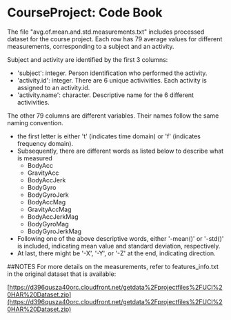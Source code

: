 # CourseProject: Code Book

The file "avg.of.mean.and.std.measurements.txt" includes
processed dataset for the course project. Each row has
79 average values for different measurements, corresponding
to a subject and an activity. 

Subject and activity are identified by the first 3 columns:

- 'subject': integer. Person identification who performed
the activity.
- 'activity.id': integer. There are 6 unique activivities.
Each activity is assigned to an activity.id.
- 'activity.name': character. Descriptive name for the
6 different activivities.

The other 79 columns are different variables. Their
names follow the same naming convention.  
- the first letter is either 't' (indicates time domain)
or 'f' (indicates frequency domain).
- Subsequently, there are different words as listed below to
describe what is measured
  * BodyAcc
  * GravityAcc
  * BodyAccJerk
  * BodyGyro
  * BodyGyroJerk
  * BodyAccMag
  * GravityAccMag
  * BodyAccJerkMag
  * BodyGyroMag
  * BodyGyroJerkMag
- Following one of the above descriptive words, either
'-mean()' or '-std()' is included, indicating mean value and
standard deviation, respectively.
- At last, there might be '-X', '-Y', or '-Z' at the end,
indicating direction.

##NOTES
For more details on the measurements, refer to
features_info.txt in the original dataset that
is available:

[https://d396qusza40orc.cloudfront.net/getdata%2Fprojectfiles%2FUCI%20HAR%20Dataset.zip](https://d396qusza40orc.cloudfront.net/getdata%2Fprojectfiles%2FUCI%20HAR%20Dataset.zip)
